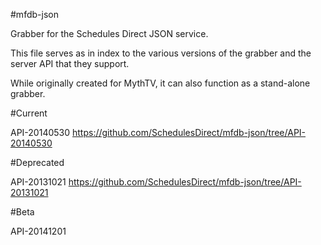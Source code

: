 #mfdb-json

Grabber for the Schedules Direct JSON service.

This file serves as in index to the various versions of the grabber and the server API that they support.

While originally created for MythTV, it can also function as a stand-alone grabber.

#Current

API-20140530
https://github.com/SchedulesDirect/mfdb-json/tree/API-20140530

#Deprecated

API-20131021
https://github.com/SchedulesDirect/mfdb-json/tree/API-20131021

#Beta

API-20141201
